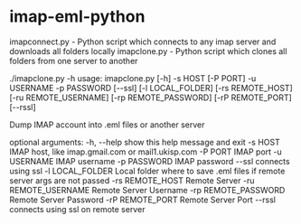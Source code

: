 # imap-eml-python
imapconnect.py - Python script which connects to any imap server and downloads all folders locally
imapclone.py - Python script which clones all folders from one server to another


./imapclone.py -h
usage: imapclone.py [-h] -s HOST [-P PORT] -u USERNAME -p PASSWORD [--ssl]
                    [-l LOCAL_FOLDER] [-rs REMOTE_HOST] [-ru REMOTE_USERNAME]
                    [-rp REMOTE_PASSWORD] [-rP REMOTE_PORT] [--rssl]

Dump IMAP account into .eml files or another server

optional arguments:
  -h, --help           show this help message and exit
  -s HOST              IMAP host, like imap.gmail.com or mail1.ukisp.com
  -P PORT              IMAP port
  -u USERNAME          IMAP username
  -p PASSWORD          IMAP password
  --ssl                connects using ssl
  -l LOCAL_FOLDER      Local folder where to save .eml files if remote server args are not passed
  -rs REMOTE_HOST      Remote Server
  -ru REMOTE_USERNAME  Remote Server Username
  -rp REMOTE_PASSWORD  Remote Server Password
  -rP REMOTE_PORT      Remote Server Port
  --rssl               connects using ssl on remote server
